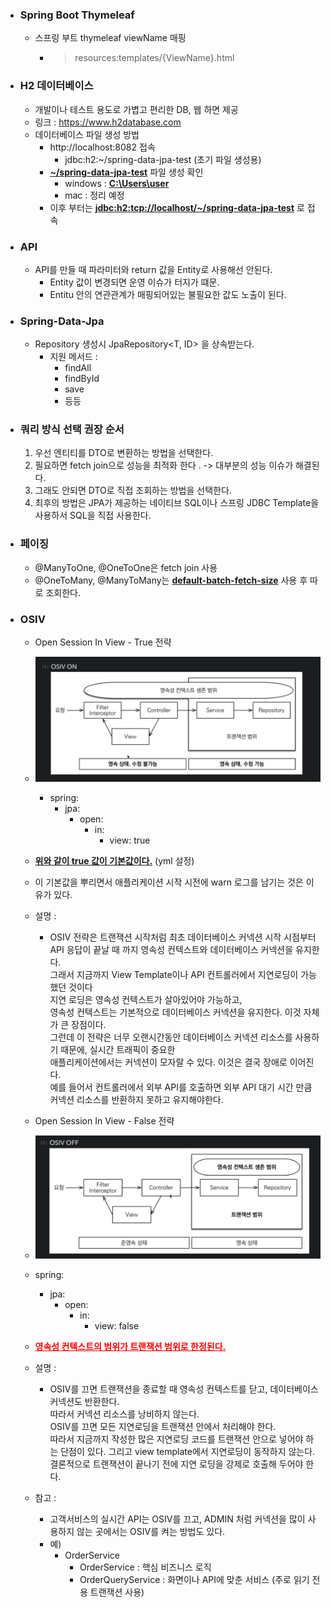 + ### Spring Boot Thymeleaf
  + 스프링 부트 thymeleaf viewName 매핑
    + > resources:templates/{ViewName}.html

+ ### H2 데이터베이스
  + 개발이나 테스트 용도로 가볍고 편리한 DB, 웹 하면 제공
  + 링크 : https://www.h2database.com
  + 데이터베이스 파일 생성 방법
    + http://localhost:8082 접속
      + jdbc:h2:~/spring-data-jpa-test (초기 파일 생성용)
    + <U>**~/spring-data-jpa-test**</U> 파일 생성 확인
      + windows : <U>**C:\Users\user**</U>
      + mac : 정리 예정
    + 이후 부터는 <U>**jdbc:h2:tcp://localhost/~/spring-data-jpa-test**</U> 로 접속

+ ### API
  + API를 만들 때 파라미터와 return 값을 Entity로 사용해선 안된다.
    + Entity 값이 변경되면 운영 이슈가 터지가 떄문.
    + Entitu 안의 연관관계가 매핑되어있는 불필요한 값도 노출이 된다.

+ ### Spring-Data-Jpa
  + Repository 생성시 JpaRepository<T, ID> 을 상속받는다.
    + 지원 메서드 :
      + findAll
      + findById
      + save
      + 등등

+ ### 쿼리 방식 선택 권장 순서
  1. 우선 엔티티를 DTO로 변환하는 방법을 선택한다.
  2. 필요하면 fetch join으로 성능을 최적화 한다 . -> 대부분의 성능 이슈가 해결된다.
  3. 그래도 안되면 DTO로 직접 조회하는 방법을 선택한다.
  4. 최후의 방법은 JPA가 제공하는 네이티브 SQL이나 스프링 JDBC Template을 사용하서 SQL을 직접 사용한다.    

+ ### 페이징
  + @ManyToOne, @OneToOne은 fetch join 사용
  + @OneToMany, @ManyToMany는 <U>**default-batch-fetch-size**</U> 사용 후 따로 조회한다.

+ ### OSIV
  + Open Session In View - True 전략
  + ![img.png](images/osiv-true.png)
    + spring:
      + jpa:
        + open:
          + in:
            + view: true 
  + <U>**위와 같이 true 값이 기본값이다.**</U> (yml 설정)
  + 이 기본값을 뿌리면서 애플리케이션 시작 시전에 warn 로그를 남기는 것은 이유가 있다.
  + 설명 : 
    + OSIV 전략은 트랜잭션 시작처럼 최초 데이터베이스 커넥션 시작 시점부터  
      API 응답이 끝날 때 까지 영속성 컨텍스트와 데이터베이스 커넥션을 유지한다.  
      그래서 지금까지 View Template이나 API 컨트롤러에서 지연로딩이 가능했던 것이다  
      지연 로딩은 영속성 컨텍스트가 살아있어야 가능하고,  
      영속성 컨텍스트는 기본적으로 데이터베이스 커넥션을 유지한다. 이것 자체가 큰 장점이다.  
      그런데 이 전략은 너무 오랜시간동안 데이터베이스 커넥션 리소스를 사용하기 때문에, 실시간 트래픽이 중요한  
      애플리케이션에서는 커넥션이 모자랄 수 있다. 이것은 결국 장애로 이어진다.  
      예를 들어서 컨트롤러에서 외부 API를 호출하면 외부 API 대기 시간 만큼 커넥션 리소스를 반환하지 못하고 유지해야한다.
     
  + Open Session In View - False 전략
  + ![img.png](images/osiv-false.png)
  + spring:
    + jpa:
      + open:
        + in:
          + view: false
  + <span style="color:red"><U>**영속성 컨텍스트의 범위가 트랜잭션 범위로 한정된다.**</U></span>
  + 설명 :
    + OSIV를 끄면 트랜잭션을 종료할 때 영속성 컨텍스트를 닫고, 데이터베이스 커넥션도 반환한다.  
      따라서 커넥션 리소스를 낭비하지 않는다.  
      OSIV를 끄면 모든 지연로딩을 트랜잭션 안에서 처리해야 한다.  
      따라서 지금까지 작성한 많은 지연로딩 코드를 트랜잭션 안으로 넣어야 하는 단점이 있다.
      그리고 view template에서 지연로딩이 동작하지 않는다.  
      결론적으로 트랜잭션이 끝나기 전에 지연 로딩을 강제로 호출해 두어야 한다.
    
  + 참고 : 
    + 고객서비스의 실시간 API는 OSIV를 끄고, ADMIN 처럼 커넥션을 많이 사용하지 않는 곳에서는 OSIV를 켜는 방법도 있다.
    + 예)
      + OrderService
        + OrderService : 핵심 비즈니스 로직
        + OrderQueryService : 화면이나 API에 맞춘 서비스 (주로 읽기 전용 트랜잭션 사용)  